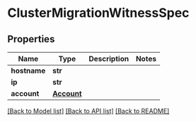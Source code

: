 # ClusterMigrationWitnessSpec

## Properties
Name | Type | Description | Notes
------------ | ------------- | ------------- | -------------
**hostname** | **str** |  | 
**ip** | **str** |  | 
**account** | [**Account**](Account.md) |  | 

[[Back to Model list]](../README.md#documentation-for-models) [[Back to API list]](../README.md#documentation-for-api-endpoints) [[Back to README]](../README.md)

